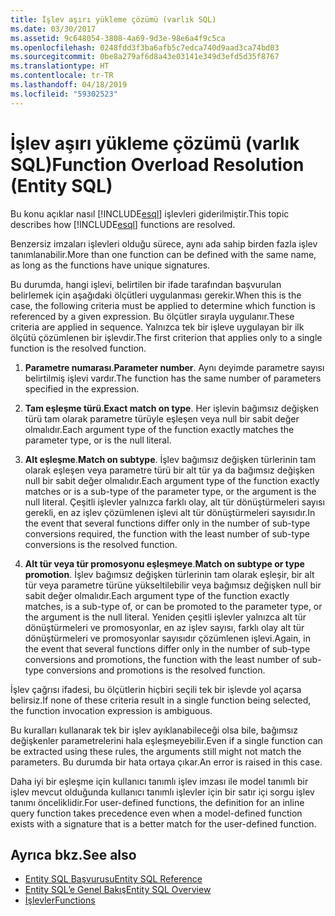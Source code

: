 ```yaml
---
title: İşlev aşırı yükleme çözümü (varlık SQL)
ms.date: 03/30/2017
ms.assetid: 9c648054-3808-4a69-9d3e-98e6a4f9c5ca
ms.openlocfilehash: 0248fdd3f3ba6afb5c7edca740d9aad3ca74bd03
ms.sourcegitcommit: 0be8a279af6d8a43e03141e349d3efd5d35f8767
ms.translationtype: HT
ms.contentlocale: tr-TR
ms.lasthandoff: 04/18/2019
ms.locfileid: "59302523"
---
```

# <a name="function-overload-resolution-entity-sql"></a><span data-ttu-id="a7368-102">İşlev aşırı yükleme çözümü (varlık SQL)</span><span class="sxs-lookup"><span data-stu-id="a7368-102">Function Overload Resolution (Entity SQL)</span></span>
<span data-ttu-id="a7368-103">Bu konu açıklar nasıl [!INCLUDE[esql](../../../../../../includes/esql-md.md)] işlevleri giderilmiştir.</span><span class="sxs-lookup"><span data-stu-id="a7368-103">This topic describes how [!INCLUDE[esql](../../../../../../includes/esql-md.md)] functions are resolved.</span></span>  
  
 <span data-ttu-id="a7368-104">Benzersiz imzaları işlevleri olduğu sürece, aynı ada sahip birden fazla işlev tanımlanabilir.</span><span class="sxs-lookup"><span data-stu-id="a7368-104">More than one function can be defined with the same name, as long as the functions have unique signatures.</span></span>  
  
 <span data-ttu-id="a7368-105">Bu durumda, hangi işlevi, belirtilen bir ifade tarafından başvurulan belirlemek için aşağıdaki ölçütleri uygulanması gerekir.</span><span class="sxs-lookup"><span data-stu-id="a7368-105">When this is the case, the following criteria must be applied to determine which function is referenced by a given expression.</span></span> <span data-ttu-id="a7368-106">Bu ölçütler sırayla uygulanır.</span><span class="sxs-lookup"><span data-stu-id="a7368-106">These criteria are applied in sequence.</span></span> <span data-ttu-id="a7368-107">Yalnızca tek bir işleve uygulayan bir ilk ölçütü çözümlenen bir işlevdir.</span><span class="sxs-lookup"><span data-stu-id="a7368-107">The first criterion that applies only to a single function is the resolved function.</span></span>  
  
1. <span data-ttu-id="a7368-108">**Parametre numarası**.</span><span class="sxs-lookup"><span data-stu-id="a7368-108">**Parameter number**.</span></span> <span data-ttu-id="a7368-109">Aynı deyimde parametre sayısı belirtilmiş işlevi vardır.</span><span class="sxs-lookup"><span data-stu-id="a7368-109">The function has the same number of parameters specified in the expression.</span></span>  
  
2. <span data-ttu-id="a7368-110">**Tam eşleşme türü**.</span><span class="sxs-lookup"><span data-stu-id="a7368-110">**Exact match on type**.</span></span> <span data-ttu-id="a7368-111">Her işlevin bağımsız değişken türü tam olarak parametre türüyle eşleşen veya null bir sabit değer olmalıdır.</span><span class="sxs-lookup"><span data-stu-id="a7368-111">Each argument type of the function exactly matches the parameter type, or is the null literal.</span></span>  
  
3. <span data-ttu-id="a7368-112">**Alt eşleşme**.</span><span class="sxs-lookup"><span data-stu-id="a7368-112">**Match on subtype**.</span></span> <span data-ttu-id="a7368-113">İşlev bağımsız değişken türlerinin tam olarak eşleşen veya parametre türü bir alt tür ya da bağımsız değişken null bir sabit değer olmalıdır.</span><span class="sxs-lookup"><span data-stu-id="a7368-113">Each argument type of the function exactly matches or is a sub-type of the parameter type, or the argument is the null literal.</span></span> <span data-ttu-id="a7368-114">Çeşitli işlevler yalnızca farklı olay, alt tür dönüştürmeleri sayısı gerekli, en az işlev çözümlenen işlevi alt tür dönüştürmeleri sayısıdır.</span><span class="sxs-lookup"><span data-stu-id="a7368-114">In the event that several functions differ only in the number of sub-type conversions required, the function with the least number of sub-type conversions is the resolved function.</span></span>  
  
4. <span data-ttu-id="a7368-115">**Alt tür veya tür promosyonu eşleşmeye**.</span><span class="sxs-lookup"><span data-stu-id="a7368-115">**Match on subtype or type promotion**.</span></span> <span data-ttu-id="a7368-116">İşlev bağımsız değişken türlerinin tam olarak eşleşir, bir alt tür veya parametre türüne yükseltilebilir veya bağımsız değişken null bir sabit değer olmalıdır.</span><span class="sxs-lookup"><span data-stu-id="a7368-116">Each argument type of the function exactly matches, is a sub-type of, or can be promoted to the parameter type, or the argument is the null literal.</span></span> <span data-ttu-id="a7368-117">Yeniden çeşitli işlevler yalnızca alt tür dönüştürmeleri ve promosyonlar, en az işlev sayısı, farklı olay alt tür dönüştürmeleri ve promosyonlar sayısıdır çözümlenen işlevi.</span><span class="sxs-lookup"><span data-stu-id="a7368-117">Again, in the event that several functions differ only in the number of sub-type conversions and promotions, the function with the least number of sub-type conversions and promotions is the resolved function.</span></span>  
  
 <span data-ttu-id="a7368-118">İşlev çağrısı ifadesi, bu ölçütlerin hiçbiri seçili tek bir işlevde yol açarsa belirsiz.</span><span class="sxs-lookup"><span data-stu-id="a7368-118">If none of these criteria result in a single function being selected, the function invocation expression is ambiguous.</span></span>  
  
 <span data-ttu-id="a7368-119">Bu kuralları kullanarak tek bir işlev ayıklanabileceği olsa bile, bağımsız değişkenler parametrelerini hala eşleşmeyebilir.</span><span class="sxs-lookup"><span data-stu-id="a7368-119">Even if a single function can be extracted using these rules, the arguments still might not match the parameters.</span></span> <span data-ttu-id="a7368-120">Bu durumda bir hata ortaya çıkar.</span><span class="sxs-lookup"><span data-stu-id="a7368-120">An error is raised in this case.</span></span>  
  
 <span data-ttu-id="a7368-121">Daha iyi bir eşleşme için kullanıcı tanımlı işlev imzası ile model tanımlı bir işlev mevcut olduğunda kullanıcı tanımlı işlevler için bir satır içi sorgu işlev tanımı önceliklidir.</span><span class="sxs-lookup"><span data-stu-id="a7368-121">For user-defined functions, the definition for an inline query function takes precedence even when a model-defined function exists with a signature that is a better match for the user-defined function.</span></span>  
  
## <a name="see-also"></a><span data-ttu-id="a7368-122">Ayrıca bkz.</span><span class="sxs-lookup"><span data-stu-id="a7368-122">See also</span></span>

- [<span data-ttu-id="a7368-123">Entity SQL Başvurusu</span><span class="sxs-lookup"><span data-stu-id="a7368-123">Entity SQL Reference</span></span>](../../../../../../docs/framework/data/adonet/ef/language-reference/entity-sql-reference.md)
- [<span data-ttu-id="a7368-124">Entity SQL’e Genel Bakış</span><span class="sxs-lookup"><span data-stu-id="a7368-124">Entity SQL Overview</span></span>](../../../../../../docs/framework/data/adonet/ef/language-reference/entity-sql-overview.md)
- [<span data-ttu-id="a7368-125">İşlevler</span><span class="sxs-lookup"><span data-stu-id="a7368-125">Functions</span></span>](../../../../../../docs/framework/data/adonet/ef/language-reference/functions-entity-sql.md)
